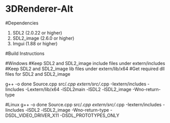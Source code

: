 # 3DRenderer-Alt

#Dependencies
1. SDL2 (2.0.22 or higher)
2. SDL2_image (2.6.0 or higher)
3. Imgui (1.88 or higher)

#Build Instructions

#Windows
#Keep SDL2 and SDL2_image include files under extern/includes
#Keep SDL2 and SDL2_image lib files under extern/lib/x64
#Get required dll files for SDL2 and SDL2_image

g++ -o done Source.cpp src/*.cpp extern/src/*.cpp -Iextern/includes -Iincludes -Lextern/lib/x64 -lSDL2main -lSDL2 -lSDL2_image -Wno-return-type

#Linux
g++ -o done Source.cpp src/*.cpp extern/src/*.cpp -Iextern/includes -Iincludes -lSDL2 -lSDL2_image -Wno-return-type -DSDL_VIDEO_DRIVER_X11 -DSDL_PROTOTYPES_ONLY
